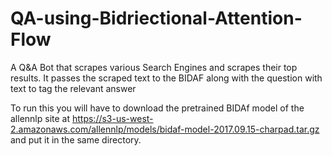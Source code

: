 # QA-using-Bidriectional-Attention-Flow
A Q&amp;A Bot that scrapes various Search Engines and scrapes their top results. It passes the scraped text to the BIDAF along with the question with text to tag the relevant answer

To run this you will have to download the pretrained BIDAf model of the allennlp site at https://s3-us-west-2.amazonaws.com/allennlp/models/bidaf-model-2017.09.15-charpad.tar.gz and put it in the same directory.
